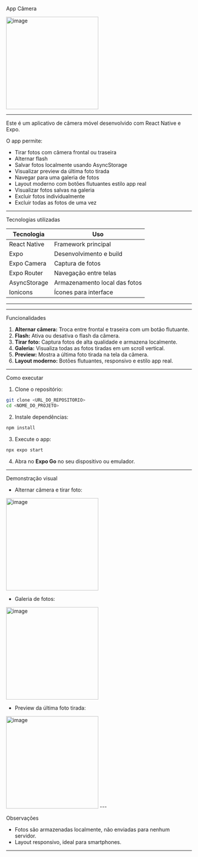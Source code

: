 App Câmera 

<img width="250" alt="image" src="https://github.com/user-attachments/assets/d83690e0-c3fe-430b-b9b2-cc2f1928a46f" />


---


Este é um aplicativo de câmera móvel desenvolvido com React Native e Expo.

O app permite:

* Tirar fotos com câmera frontal ou traseira
* Alternar flash
* Salvar fotos localmente usando AsyncStorage
* Visualizar preview da última foto tirada
* Navegar para uma galeria de fotos
* Layout moderno com botões flutuantes estilo app real
* Visualizar fotos salvas na galeria  
* Excluir fotos individualmente
* Excluir todas as fotos de uma vez

---

Tecnologias utilizadas

| Tecnologia   | Uso                           |
| ------------ | ----------------------------- |
| React Native | Framework principal           |
| Expo         | Desenvolvimento e build       |
| Expo Camera  | Captura de fotos              |
| Expo Router  | Navegação entre telas         |
| AsyncStorage | Armazenamento local das fotos |
| Ionicons     | Ícones para interface         |

---



---
Funcionalidades

1. **Alternar câmera:** Troca entre frontal e traseira com um botão flutuante.
2. **Flash:** Ativa ou desativa o flash da câmera.
3. **Tirar foto:** Captura fotos de alta qualidade e armazena localmente.
4. **Galeria:** Visualiza todas as fotos tiradas em um scroll vertical.
5. **Preview:** Mostra a última foto tirada na tela da câmera.
6. **Layout moderno:** Botões flutuantes, responsivo e estilo app real.

---

Como executar

1. Clone o repositório:

```bash
git clone <URL_DO_REPOSITORIO>
cd <NOME_DO_PROJETO>
```

2. Instale dependências:

```bash
npm install

```

3. Execute o app:

```bash
npx expo start
```

4. Abra no **Expo Go** no seu dispositivo ou emulador.

---

Demonstração visual



* Alternar câmera e tirar foto:

<img width="250" alt="image" src="https://github.com/user-attachments/assets/98f59069-be6f-4175-90a6-b89d336fb439" />

* Galeria de fotos:

<img width="250" alt="image" src="https://github.com/user-attachments/assets/006ea6d9-afd4-41af-abd8-a70e93148af8" />

* Preview da última foto tirada:

<img width="250" alt="image" src="https://github.com/user-attachments/assets/b031e003-132f-42b2-8b85-dd436e350444" />
---

Observações

* Fotos são armazenadas localmente, não enviadas para nenhum servidor.
* Layout responsivo, ideal para smartphones.


---




